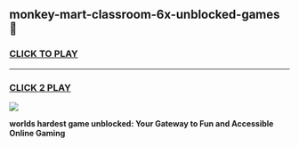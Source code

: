 
## monkey-mart-classroom-6x-unblocked-games 👋
<h3>
<a href="https://premium.freeplayer.one?title=monkey-mart-classroom-6x-unblocked-games&ref=14F">CLICK TO PLAY</a></h3>
<hr>

<h3>
<a href="https://premium.freeplayer.one?title=monkey-mart-classroom-6x-unblocked-games&ref=14F">CLICK 2 PLAY</a>
  
</h3>

<a href="https://premium.freeplayer.one?title=monkey-mart-classroom-6x-unblocked-games&ref=12F/"><img src="https://clearcache.store/games.png"></a>


**worlds hardest game unblocked: Your Gateway to Fun and Accessible Online Gaming**
